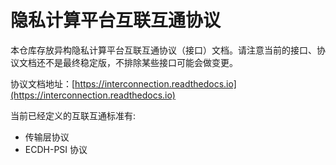 # 隐私计算平台互联互通协议

本仓库存放异构隐私计算平台互联互通协议（接口）文档。请注意当前的接口、协议文档还不是最终稳定版，不排除某些接口可能会做变更。

协议文档地址：[https://interconnection.readthedocs.io](https://interconnection.readthedocs.io)


当前已经定义的互联互通标准有:

- 传输层协议
- ECDH-PSI 协议
